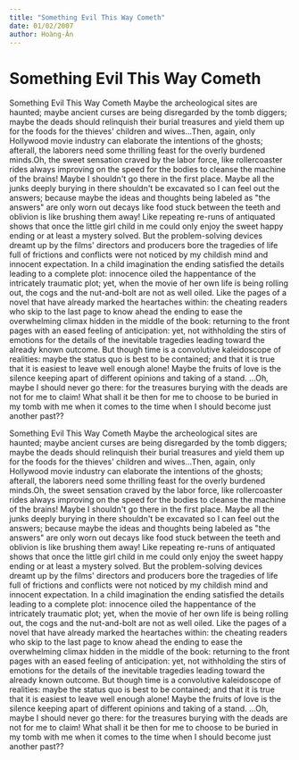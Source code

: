 ```yaml
---
title: "Something Evil This Way Cometh"
date: 01/02/2007
author: Hoàng-Ân
---
```


# Something Evil This Way Cometh

Something Evil This Way Cometh
Maybe the archeological sites are haunted; maybe ancient curses are being disregarded by the tomb diggers; maybe the deads should relinquish their burial treasures and yield them up for the foods for the thieves' children and wives...Then, again, only Hollywood movie industry can elaborate the intentions of the ghosts; afterall, the laborers need some thrilling feast for the overly burdened minds.Oh, the sweet sensation craved by the labor force, like rollercoaster rides always improving on the speed for the bodies to cleanse the machine of the brains!
Maybe I shouldn't go there in the first place.  Maybe all the junks deeply burying in there shouldn't be excavated so I can feel out the answers; because maybe the ideas and thoughts being labeled as "the answers" are only worn out decays like food stuck between the teeth and oblivion is like brushing them away!
Like repeating re-runs of antiquated shows that once the little girl child in me could only enjoy the sweet happy ending or at least a mystery solved.  But the problem-solving devices dreamt up by the films' directors and producers bore the tragedies of life full of frictions and conflicts were not noticed by my childish mind and innocent expectation.  In a child imagination the ending satisfied the details leading to a complete plot: innocence oiled the happentance of the intricately traumatic plot; yet, when the movie of her own life is being rolling out, the cogs and the nut-and-bolt are not as well oiled.
Like the pages of a novel that have already marked the heartaches within: the cheating readers who skip to the last page to know ahead the ending to ease the overwhelming climax hidden in the middle of the book: returning to the front pages with an eased feeling of anticipation: yet, not withholding the stirs of emotions for the details of the inevitable tragedies leading toward the already known outcome.
But though time is a convolutive kaleidoscope of realities: maybe the status quo is best to be contained; and that it is true that it is easiest to leave well enough alone!  Maybe the fruits of love is the silence keeping apart of different opinions and taking of a stand.
...Oh, maybe I should never go there: for the treasures burying with the deads are not for me to claim!  What shall it be then for me to choose to be buried in my tomb with me when it comes to the time when I should become just another past??

Something Evil This Way Cometh
Maybe the archeological sites are haunted; maybe ancient curses are being disregarded by the tomb diggers; maybe the deads should relinquish their burial treasures and yield them up for the foods for the thieves' children and wives...Then, again, only Hollywood movie industry can elaborate the intentions of the ghosts; afterall, the laborers need some thrilling feast for the overly burdened minds.Oh, the sweet sensation craved by the labor force, like rollercoaster rides always improving on the speed for the bodies to cleanse the machine of the brains!
Maybe I shouldn't go there in the first place.  Maybe all the junks deeply burying in there shouldn't be excavated so I can feel out the answers; because maybe the ideas and thoughts being labeled as "the answers" are only worn out decays like food stuck between the teeth and oblivion is like brushing them away!
Like repeating re-runs of antiquated shows that once the little girl child in me could only enjoy the sweet happy ending or at least a mystery solved.  But the problem-solving devices dreamt up by the films' directors and producers bore the tragedies of life full of frictions and conflicts were not noticed by my childish mind and innocent expectation.  In a child imagination the ending satisfied the details leading to a complete plot: innocence oiled the happentance of the intricately traumatic plot; yet, when the movie of her own life is being rolling out, the cogs and the nut-and-bolt are not as well oiled.
Like the pages of a novel that have already marked the heartaches within: the cheating readers who skip to the last page to know ahead the ending to ease the overwhelming climax hidden in the middle of the book: returning to the front pages with an eased feeling of anticipation: yet, not withholding the stirs of emotions for the details of the inevitable tragedies leading toward the already known outcome.
But though time is a convolutive kaleidoscope of realities: maybe the status quo is best to be contained; and that it is true that it is easiest to leave well enough alone!  Maybe the fruits of love is the silence keeping apart of different opinions and taking of a stand.
...Oh, maybe I should never go there: for the treasures burying with the deads are not for me to claim!  What shall it be then for me to choose to be buried in my tomb with me when it comes to the time when I should become just another past??
